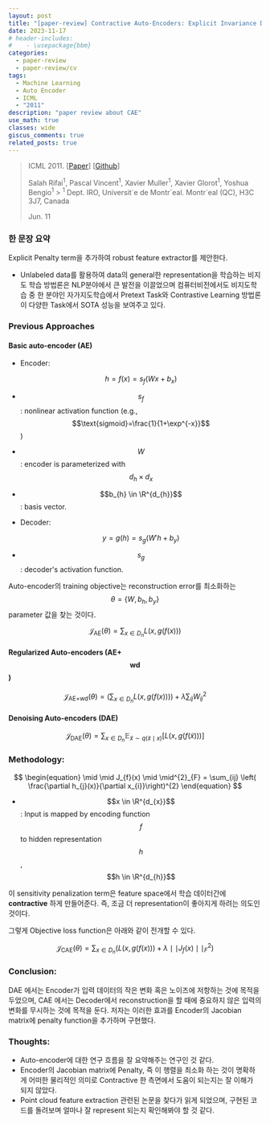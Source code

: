 ```yaml
---
layout: post
title: "[paper-review] Contractive Auto-Encoders: Explicit Invariance During Feature Extraction"
date: 2023-11-17
# header-includes:
#    - \usepackage{bbm}
categories:
  - paper-review
  - paper-review/cv
tags:
  - Machine Learning
  - Auto Encoder
  - ICML
  - "2011"
description: "paper review about CAE"
use_math: true
classes: wide
giscus_comments: true
related_posts: true
---
```


> ICML 2011. [[Paper](https://icml.cc/2011/papers/455_icmlpaper.pdf)] [[Github](https://github.com/avijit9/Contractive_Autoencoder_in_Pytorch)]
>
> Salah Rifai<sup>1</sup>, Pascal Vincent<sup>1</sup>, Xavier Muller<sup>1</sup>, Xavier Glorot<sup>1</sup>, Yoshua Bengio<sup>1</sup> > <sup>1</sup> Dept. IRO, Universit´e de Montr´eal. Montr´eal (QC), H3C 3J7, Canada
>
> Jun. 11

### 한 문장 요약

Explicit Penalty term을 추가하여 robust feature extractor를 제안한다.

- Unlabeled data를 활용하여 data의 general한 representation을 학습하는 비지도 학습 방법론은 NLP분야에서 큰 발전을 이끌었으며 컴퓨터비전에서도 비지도학습 중 한 분야인 자가지도학습에서 Pretext Task와 Contrastive Learning 방법론이 다양한 Task에서 SOTA 성능을 보여주고 있다.

### Previous Approaches

#### Basic auto-encoder (AE)

- Encoder:

  $$
  \begin{equation}
    h = f(x) = s_{f}(Wx+b_{x})
  \end{equation}
  $$

- $$s_{f}$$: nonlinear activation function (e.g., $$\text{sigmoid}=\frac{1}{1+\exp^{-x}}$$)
- $$W$$: encoder is parameterized with $$d_{h}\times d_{x}$$
- $$b_{h} \in \R^{d_{h}}$$: basis vector.

- Decoder:

  $$
  \begin{equation}
    y = g(h) = s_{g} (W' h+b_{y})
  \end{equation}
  $$

- $$s_g$$: decoder's activation function.

Auto-encoder의 training objective는 reconstruction error를 최소화하는 $$\theta=\{W,b_h,b_y\}$$ parameter 값을 찾는 것이다.

$$
\begin{equation}
  \mathcal{J}_{\text{AE}}(\theta) = \sum_{x\in D_{n}} L(x, g(f(x)))
\end{equation}
$$

#### Regularized Auto-encoders (AE+$$\text{wd}$$)

$$
\begin{equation}
  \mathcal{J}_{\text{AE+wd}}(\theta) = (\sum_{x\in D_{n}} L(x, g(f(x)))) + \lambda \sum_{ij} W^{2}_{ij}
\end{equation}
$$

#### Denoising Auto-encoders (DAE)

$$
\begin{equation}
  \mathcal{J}_{\text{DAE}}(\theta) = \sum_{x\in D_{n}} \mathbb{E}_{\tilde{x}\sim q(\tilde{x}\mid x)} [L(x, g(f(\tilde{x})))]
\end{equation}
$$

### Methodology:

$$
\begin{equation}
  \mid \mid J_{f}(x) \mid \mid^{2}_{F} = \sum_{ij} \left( \frac{\partial h_{j}(x)}{\partial x_{i}}\right)^{2}
\end{equation}
$$

- $$x \in \R^{d_{x}}$$: Input is mapped by encoding function $$f$$ to hidden representation $$h$$, $$h \in \R^{d_{h}}$$

이 sensitivity penalization term은 feature space에서 학습 데이터간에 **contractive** 하게 만들어준다. 즉, 조금 더 representation이 좋아지게 하려는 의도인 것이다.

그렇게 Objective loss function은 아래와 같이 전개할 수 있다.

$$
\begin{equation}
  \mathcal{J}_{\text{CAE}}(\theta) = \sum_{x\in D_{n}} (L(x, g(f(x))) + \lambda \mid\mid J_{f}(x) \mid\mid^{2}_{F})
\end{equation}
$$

### Conclusion:

DAE 에서는 Encoder가 입력 데이터의 작은 변화 혹은 노이즈에 저항하는 것에 목적을 두었으며,
CAE 에서는 Decoder에서 reconstruction을 할 때에 중요하지 않은 입력의 변화를 무시하는 것에 목적을 둔다.
저자는 이러한 효과를 Encoder의 Jacobian matrix에 penalty function을 추가하며 구현했다.

### Thoughts:

- Auto-encoder에 대한 연구 흐름을 잘 요약해주는 연구인 것 같다.
- Encoder의 Jacobian matrix에 Penalty, 즉 이 행렬을 최소화 하는 것이 명확하게 어떠한 물리적인 의미로 Contractive 한 측면에서 도움이 되는지는 잘 이해가 되지 않았다.
- Point cloud feature extraction 관련된 논문을 찾다가 읽게 되었으며, 구현된 코드를 돌려보며 얼마나 잘 represent 되는지 확인해봐야 할 것 같다.
